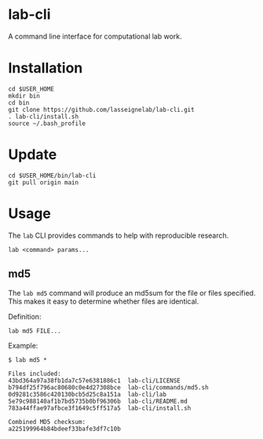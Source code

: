 # lab-cli
A command line interface for computational lab work.

# Installation
```
cd $USER_HOME
mkdir bin
cd bin
git clone https://github.com/lasseignelab/lab-cli.git
. lab-cli/install.sh
source ~/.bash_profile
```
# Update
```
cd $USER_HOME/bin/lab-cli
git pull origin main
```
# Usage
The `lab` CLI provides commands to help with reproducible research.
```
lab <command> params...
```

## md5
The `lab md5` command will produce an md5sum for the file or files specified.
This makes it easy to determine whether files are identical.

Definition:
```
lab md5 FILE...
```
Example:
```
$ lab md5 *

Files included:
43bd364a97a38fb1da7c57e6381886c1  lab-cli/LICENSE
b794df25f796ac80680c0e4d27308bce  lab-cli/commands/md5.sh
0d9281c3586c420130bcb5d25c8a151a  lab-cli/lab
5e79c988140af1b7bd5735b0bf96306b  lab-cli/README.md
783a44ffae97afbce3f1649c5ff517a5  lab-cli/install.sh

Combined MD5 checksum:
a225199964b84bdeef33bafe3df7c10b
```
